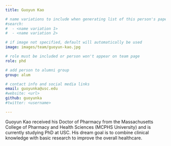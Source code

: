 ```yaml
---
title: Guoyun Kao

# name variations to include when generating list of this person's papers
#search:
#  - <name variation 1>
#  - <name variation 2>

# if image not specified, default will automatically be used
image: images/team/guoyun-kao.jpg

# role must be included or person won't appear on team page
role: phd

# add person to alumni group
group: alum

# contact info and social media links
email: guoyunka@usc.edu
#website: <url>
github: guoyunka
#twitter: <username>

---
```


Guoyun Kao received his Doctor of Pharmacy from the Massachusetts College of Pharmacy and Health Sciences (MCPHS University) and is currently studying PhD at USC.
His dream goal is to combine clinical knowledge with basic research to improve the overall healthcare.
